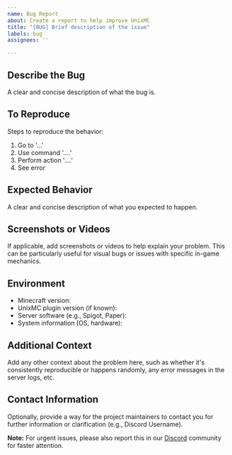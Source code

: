 ```yaml
---
name: Bug Report
about: Create a report to help improve UnixMC
title: "[BUG] Brief description of the issue"
labels: bug
assignees: ''

---
```


## Describe the Bug
A clear and concise description of what the bug is.

## To Reproduce
Steps to reproduce the behavior:
1. Go to '...'
2. Use command '....'
3. Perform action '....'
4. See error

## Expected Behavior
A clear and concise description of what you expected to happen.

## Screenshots or Videos
If applicable, add screenshots or videos to help explain your problem. This can be particularly useful for visual bugs or issues with specific in-game mechanics.

## Environment
- Minecraft version:
- UnixMC plugin version (if known):
- Server software (e.g., Spigot, Paper):
- System information (OS, hardware):

## Additional Context
Add any other context about the problem here, such as whether it's consistently reproducible or happens randomly, any error messages in the server logs, etc.

## Contact Information
Optionally, provide a way for the project maintainers to contact you for further information or clarification (e.g., Discord Username).

**Note:** For urgent issues, please also report this in our [Discord](https://discord.gg/unixmc) community for faster attention.
